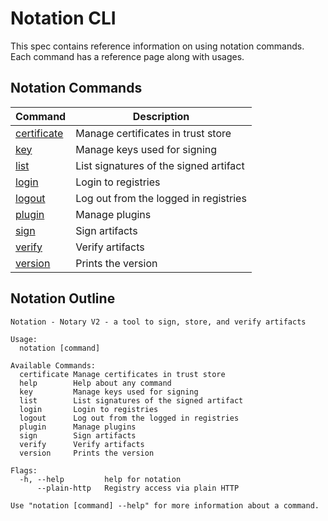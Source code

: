 # Notation CLI

This spec contains reference information on using notation commands. Each command has a reference page along with usages.

## Notation Commands

| Command                                     | Description                            |
| ------------------------------------------- | -------------------------------------- |
| [certificate](./commandline/certificate.md) | Manage certificates in trust store     |
| [key](./commandline/key.md)                 | Manage keys used for signing           |
| [list](./commandline/list.md)               | List signatures of the signed artifact |
| [login](./commandline/login.md)             | Login to registries                    |
| [logout](./commandline/logout.md)           | Log out from the logged in registries  |
| [plugin](./commandline/plugin.md)           | Manage plugins                         |
| [sign](./commandline/sign.md)               | Sign artifacts                         |
| [verify](./commandline/verify.md)           | Verify artifacts                       |
| [version](./commandline/version.md)         | Prints the version                     |

## Notation Outline

```text
Notation - Notary V2 - a tool to sign, store, and verify artifacts

Usage:
  notation [command]

Available Commands:
  certificate Manage certificates in trust store
  help        Help about any command
  key         Manage keys used for signing
  list        List signatures of the signed artifact
  login       Login to registries
  logout      Log out from the logged in registries
  plugin      Manage plugins
  sign        Sign artifacts
  verify      Verify artifacts
  version     Prints the version

Flags:
  -h, --help         help for notation
      --plain-http   Registry access via plain HTTP

Use "notation [command] --help" for more information about a command.
```

